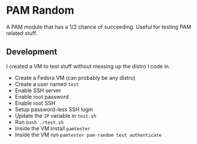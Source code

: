 # PAM Random
A PAM module that has a 1/2 chance of succeeding. Useful for testing PAM related stuff.

## Development
I created a VM to test stuff without messing up the distro I code in.
- Create a Fedora VM (can probably be any distro)
- Create a user named `test`
- Enable SSH server
- Enable root password
- Enable root SSH
- Setup password-less SSH login
- Update the `IP` variable in `test.sh`
- Run `bash ./test.sh`
- Inside the VM install `pamtester`
- Inside the VM run `pamtester pam-random test authenticate`

